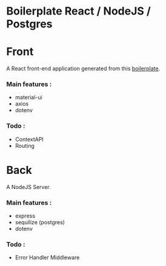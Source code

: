 # Boilerplate React / NodeJS / Postgres

# Front

A React front-end application generated from this [boilerplate](https://github.com/mui-org/material-ui/tree/master/examples/create-react-app).

### Main features :

- material-ui
- axios
- dotenv

### Todo :

- ContextAPI
- Routing

# Back

A NodeJS Server.

### Main features :

- express
- sequilize (postgres)
- dotenv

### Todo :

- Error Handler Middleware
